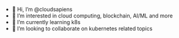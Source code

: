- 👋 Hi, I’m @cloudsapiens
- 👀 I’m interested in cloud computing, blockchain, AI/ML and more
- 🌱 I’m currently learning k8s
- 💞️ I’m looking to collaborate on kubernetes related topics

